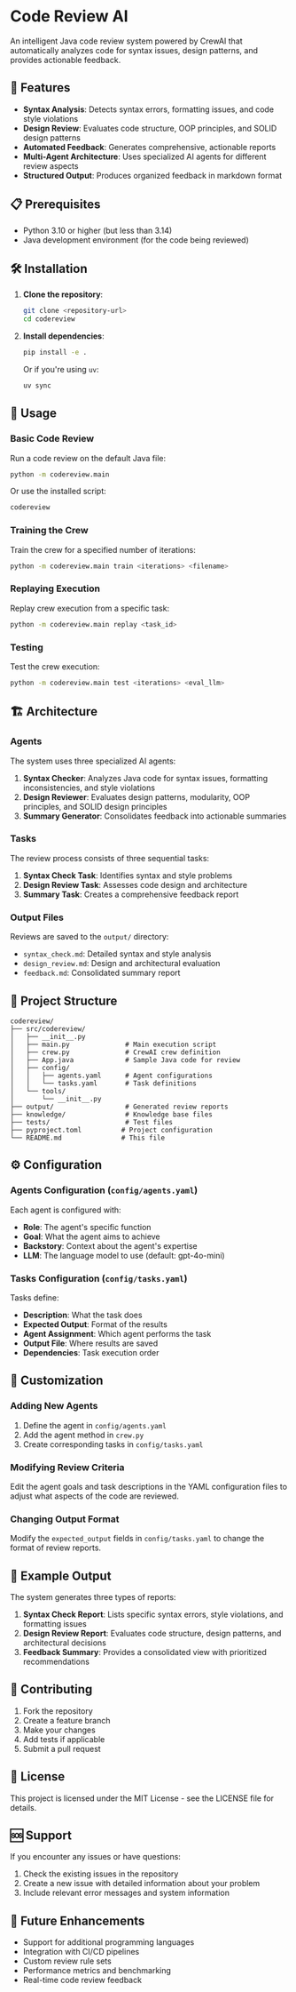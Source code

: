 # Code Review AI

An intelligent Java code review system powered by CrewAI that automatically analyzes code for syntax issues, design patterns, and provides actionable feedback.

## 🚀 Features

- **Syntax Analysis**: Detects syntax errors, formatting issues, and code style violations
- **Design Review**: Evaluates code structure, OOP principles, and SOLID design patterns
- **Automated Feedback**: Generates comprehensive, actionable reports
- **Multi-Agent Architecture**: Uses specialized AI agents for different review aspects
- **Structured Output**: Produces organized feedback in markdown format

## 📋 Prerequisites

- Python 3.10 or higher (but less than 3.14)
- Java development environment (for the code being reviewed)

## 🛠️ Installation

1. **Clone the repository**:
   ```bash
   git clone <repository-url>
   cd codereview
   ```

2. **Install dependencies**:
   ```bash
   pip install -e .
   ```

   Or if you're using `uv`:
   ```bash
   uv sync
   ```

## 🎯 Usage

### Basic Code Review

Run a code review on the default Java file:

```bash
python -m codereview.main
```

Or use the installed script:

```bash
codereview
```

### Training the Crew

Train the crew for a specified number of iterations:

```bash
python -m codereview.main train <iterations> <filename>
```

### Replaying Execution

Replay crew execution from a specific task:

```bash
python -m codereview.main replay <task_id>
```

### Testing

Test the crew execution:

```bash
python -m codereview.main test <iterations> <eval_llm>
```

## 🏗️ Architecture

### Agents

The system uses three specialized AI agents:

1. **Syntax Checker**: Analyzes Java code for syntax issues, formatting inconsistencies, and style violations
2. **Design Reviewer**: Evaluates design patterns, modularity, OOP principles, and SOLID design principles
3. **Summary Generator**: Consolidates feedback into actionable summaries

### Tasks

The review process consists of three sequential tasks:

1. **Syntax Check Task**: Identifies syntax and style problems
2. **Design Review Task**: Assesses code design and architecture
3. **Summary Task**: Creates a comprehensive feedback report

### Output Files

Reviews are saved to the `output/` directory:
- `syntax_check.md`: Detailed syntax and style analysis
- `design_review.md`: Design and architectural evaluation
- `feedback.md`: Consolidated summary report

## 📁 Project Structure

```
codereview/
├── src/codereview/
│   ├── __init__.py
│   ├── main.py              # Main execution script
│   ├── crew.py              # CrewAI crew definition
│   ├── App.java             # Sample Java code for review
│   ├── config/
│   │   ├── agents.yaml      # Agent configurations
│   │   └── tasks.yaml       # Task definitions
│   └── tools/
│       └── __init__.py
├── output/                  # Generated review reports
├── knowledge/               # Knowledge base files
├── tests/                   # Test files
├── pyproject.toml          # Project configuration
└── README.md               # This file
```

## ⚙️ Configuration

### Agents Configuration (`config/agents.yaml`)

Each agent is configured with:
- **Role**: The agent's specific function
- **Goal**: What the agent aims to achieve
- **Backstory**: Context about the agent's expertise
- **LLM**: The language model to use (default: gpt-4o-mini)

### Tasks Configuration (`config/tasks.yaml`)

Tasks define:
- **Description**: What the task does
- **Expected Output**: Format of the results
- **Agent Assignment**: Which agent performs the task
- **Output File**: Where results are saved
- **Dependencies**: Task execution order

## 🔧 Customization

### Adding New Agents

1. Define the agent in `config/agents.yaml`
2. Add the agent method in `crew.py`
3. Create corresponding tasks in `config/tasks.yaml`

### Modifying Review Criteria

Edit the agent goals and task descriptions in the YAML configuration files to adjust what aspects of the code are reviewed.

### Changing Output Format

Modify the `expected_output` fields in `config/tasks.yaml` to change the format of review reports.

## 📝 Example Output

The system generates three types of reports:

1. **Syntax Check Report**: Lists specific syntax errors, style violations, and formatting issues
2. **Design Review Report**: Evaluates code structure, design patterns, and architectural decisions
3. **Feedback Summary**: Provides a consolidated view with prioritized recommendations

## 🤝 Contributing

1. Fork the repository
2. Create a feature branch
3. Make your changes
4. Add tests if applicable
5. Submit a pull request

## 📄 License

This project is licensed under the MIT License - see the LICENSE file for details.

## 🆘 Support

If you encounter any issues or have questions:

1. Check the existing issues in the repository
2. Create a new issue with detailed information about your problem
3. Include relevant error messages and system information

## 🔮 Future Enhancements

- Support for additional programming languages
- Integration with CI/CD pipelines
- Custom review rule sets
- Performance metrics and benchmarking
- Real-time code review feedback

